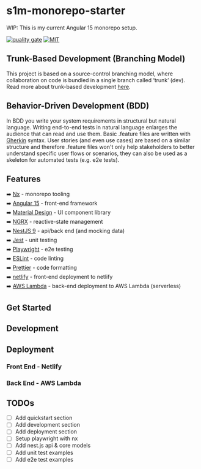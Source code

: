 # s1m-monorepo-starter

WIP: This is my current Angular 15 monorepo setup.

[![quality gate](https://sonarcloud.io/api/project_badges/measure?project=SimonPhumin_s1m-monorepo-starter&metric=alert_status)](https://sonarcloud.io/project/overview?id=SimonPhumin_s1m-monorepo-starter)
[![MIT](https://img.shields.io/packagist/l/doctrine/orm.svg)](https://github.com/simonphumin/s1m-monorepo-starter/blob/main/LICENSE)

## Trunk-Based Development (Branching Model)

This project is based on a source-control branching model, where collaboration on code is bundled in a single branch called ‘trunk’ (dev).
Read more about trunk-based development [here](https://trunkbaseddevelopment.com/).

## Behavior-Driven Development (BDD)

In BDD you write your system requirements in structural but natural language. Writing end-to-end tests in natural language enlarges the audience that can read and use them.
Basic .feature files are written with [Gherkin](https://cucumber.io/docs/gherkin/) syntax. User stories (and even use cases) are based on a similar structure and therefore .feature files won't only help stakeholders to better understand specific user flows or scenarios, they can also be used as a skeleton for automated tests (e.g. e2e tests).

## Features

➡️ [Nx](https://nx.dev/) - monorepo tooling  
➡️ [Angular 15](https://angular.io/) - front-end framework  
➡️ [Material Design](https://material.angular.io/) - UI component library  
➡️ [NGRX](https://ngrx.io/) - reactive-state management  
➡️ [NestJS 9](https://nestjs.com/) - api/back end (and mocking data)  
➡️ [Jest](https://jestjs.io/) - unit testing  
➡️ [Playwright](https://playwright.dev/) - e2e testing  
➡️ [ESLint](https://eslint.org/) - code linting  
➡️ [Prettier](https://prettier.io/) - code formatting  
➡️ [netlify](https://www.netlify.com/) - front-end deployment to netlify  
➡️ [AWS Lambda](https://aws.amazon.com/lambda/) - back-end deployment to AWS Lambda (serverless)

## Get Started

## Development

## Deployment

### Front End - Netlify

### Back End - AWS Lambda

## TODOs

-   [ ] Add quickstart section
-   [ ] Add development section
-   [ ] Add deployment section
-   [ ] Setup playwright with nx
-   [ ] Add nest.js api & core models
-   [ ] Add unit test examples
-   [ ] Add e2e test examples
